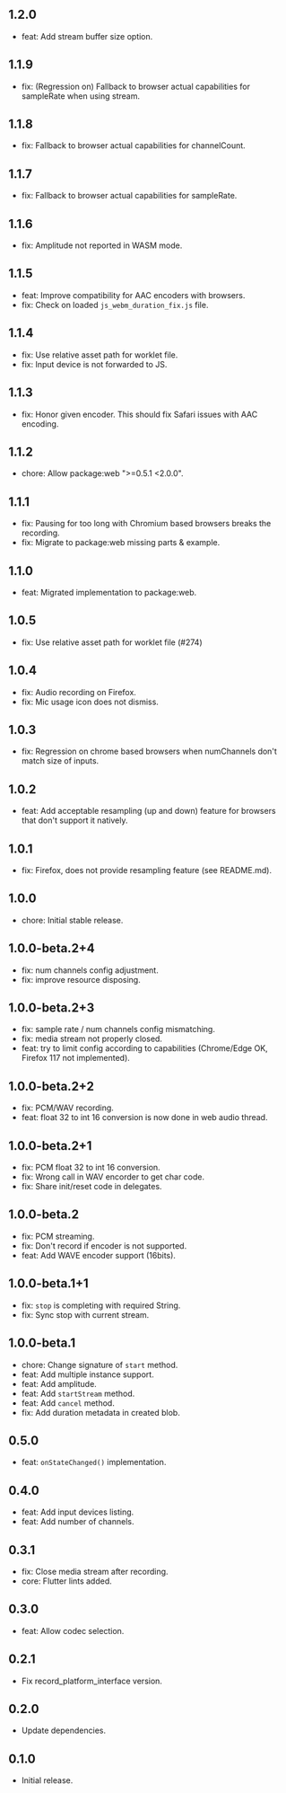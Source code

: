 ## 1.2.0
* feat: Add stream buffer size option.

## 1.1.9
* fix: (Regression on) Fallback to browser actual capabilities for sampleRate when using stream.

## 1.1.8
* fix: Fallback to browser actual capabilities for channelCount.

## 1.1.7
* fix: Fallback to browser actual capabilities for sampleRate.

## 1.1.6
* fix: Amplitude not reported in WASM mode.

## 1.1.5
* feat: Improve compatibility for AAC encoders with browsers.
* fix: Check on loaded `js_webm_duration_fix.js` file.

## 1.1.4
* fix: Use relative asset path for worklet file.
* fix: Input device is not forwarded to JS.

## 1.1.3
* fix: Honor given encoder. This should fix Safari issues with AAC encoding.

## 1.1.2
* chore: Allow package:web ">=0.5.1 <2.0.0".

## 1.1.1
* fix: Pausing for too long with Chromium based browsers breaks the recording.
* fix: Migrate to package:web missing parts & example.

## 1.1.0
* feat: Migrated implementation to package:web.

## 1.0.5
* fix: Use relative asset path for worklet file (#274)

## 1.0.4
* fix: Audio recording on Firefox.
* fix: Mic usage icon does not dismiss.

## 1.0.3
* fix: Regression on chrome based browsers when numChannels don't match size of inputs.

## 1.0.2
* feat: Add acceptable resampling (up and down) feature for browsers that don't support it natively.

## 1.0.1
* fix: Firefox, does not provide resampling feature (see README.md).

## 1.0.0
* chore: Initial stable release.

## 1.0.0-beta.2+4
* fix: num channels config adjustment.
* fix: improve resource disposing.

## 1.0.0-beta.2+3
* fix: sample rate / num channels config mismatching.
* fix: media stream not properly closed.
* feat: try to limit config according to capabilities (Chrome/Edge OK, Firefox 117 not implemented).

## 1.0.0-beta.2+2
* fix: PCM/WAV recording.
* feat: float 32 to int 16 conversion is now done in web audio thread.

## 1.0.0-beta.2+1
* fix: PCM float 32 to int 16 conversion.
* fix: Wrong call in WAV encorder to get char code.
* fix: Share init/reset code in delegates.

## 1.0.0-beta.2
* fix: PCM streaming.
* fix: Don't record if encoder is not supported.
* feat: Add WAVE encoder support (16bits).

## 1.0.0-beta.1+1
* fix: `stop` is completing with required String.
* fix: Sync stop with current stream.

## 1.0.0-beta.1
* chore: Change signature of `start` method.
* feat: Add multiple instance support.
* feat: Add amplitude.
* feat: Add `startStream` method.
* feat: Add `cancel` method.
* fix: Add duration metadata in created blob.

## 0.5.0
- feat: `onStateChanged()` implementation.

## 0.4.0
- feat: Add input devices listing.
- feat: Add number of channels.

## 0.3.1
- fix: Close media stream after recording.
- core: Flutter lints added.

## 0.3.0
- feat: Allow codec selection.

## 0.2.1
- Fix record_platform_interface version.

## 0.2.0
- Update dependencies.

## 0.1.0
- Initial release.
